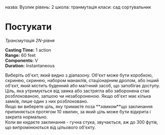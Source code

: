 назва: Вузлик рівень: 2 школа: транмутація класи: сад сортувальник

# Постукати
_Трансмутація 2N-рівня_

**Casting Time:** 1 action    
**Range:** 60 feet    
**Components:** V    
**Duration:** Instantaneous

Виберіть об'єкт, який видно з діапазону. Об'єкт може бути коробкою, скринею, скринею, набором манаклів, стаціонарним дролом, або інший об'єкт, який містить буденний або магічний засоб, що запобігає доступу.    
Ціль, яка утримується від замка або застрягла або заборонена стає розблокованою, запшою чи незабороненою. Якщо об'єкт має кілька замків, лише один з них розблоковано.    
Якщо ви виберете ціль, яку тримаєте поза **_замком_**що заклинання припиняється протягом 10 хвилин, за який ціль може бути відкрита і закрита нормально.    
Коли ви кидаєте заклинання - гучна стука, звучається, аж до 300 футів, що випромінюються від цільового об'єкту.